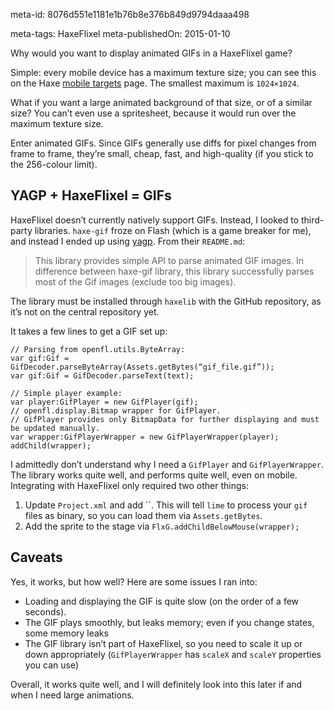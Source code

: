 meta-id: 8076d551e1181e1b76b8e376b849d9794daaa498

meta-tags: HaxeFlixel
meta-publishedOn: 2015-01-10

Why would you want to display animated GIFs in a HaxeFlixel game?

Simple: every mobile device has a maximum texture size; you can see this on the Haxe [mobile targets](http://haxeflixel.com/documentation/mobile-targets/) page. The smallest maximum is `1024×1024`.

What if you want a large animated background of that size, or of a similar size? You can’t even use a spritesheet, because it would run over the maximum texture size.

Enter animated GIFs. Since GIFs generally use diffs for pixel changes from frame to frame, they’re small, cheap, fast, and high-quality (if you stick to the 256-colour limit).

## YAGP + HaxeFlixel = GIFs

HaxeFlixel doesn’t currently natively support GIFs. Instead, I looked to third-party libraries. `haxe-gif` froze on Flash (which is a game breaker for me), and instead I ended up using [yagp](https://github.com/Yanrishatum/yagp). From their `README.md`:

> This library provides simple API to parse animated GIF images. In difference between haxe-gif library, this library successfully parses most of the Gif images (exclude too big images).

The library must be installed through `haxelib` with the GitHub repository, as it’s not on the central repository yet.

It takes a few lines to get a GIF set up:

```
// Parsing from openfl.utils.ByteArray:
var gif:Gif = GifDecoder.parseByteArray(Assets.getBytes(“gif_file.gif”));
var gif:Gif = GifDecoder.parseText(text);

// Simple player example:
var player:GifPlayer = new GifPlayer(gif);
// openfl.display.Bitmap wrapper for GifPlayer.
// GifPlayer provides only BitmapData for further displaying and must be updated manually.
var wrapper:GifPlayerWrapper = new GifPlayerWrapper(player);
addChild(wrapper);
```

I admittedly don’t understand why I need a `GifPlayer` and `GifPlayerWrapper`. The library works quite well, and performs quite well, even on mobile. Integrating with HaxeFlixel only required two other things:

1. Update `Project.xml` and add ``. This will tell `lime` to process your `gif` files as binary, so you can load them via `Assets.getBytes`.
2. Add the sprite to the stage via `FlxG.addChildBelowMouse(wrapper);`

## Caveats

Yes, it works, but how well? Here are some issues I ran into:

- Loading and displaying the GIF is quite slow (on the order of a few seconds).
- The GIF plays smoothly, but leaks memory; even if you change states, some memory leaks
- The GIF library isn’t part of HaxeFlixel, so you need to scale it up or down appropriately (`GifPlayerWrapper` has `scaleX` and `scaleY` properties you can use)

Overall, it works quite well, and I will definitely look into this later if and when I need large animations.
